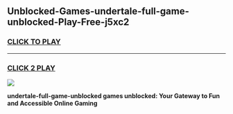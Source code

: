 
## Unblocked-Games-undertale-full-game-unblocked-Play-Free-j5xc2
<h3>
<a href="https://premium76.site?title=undertale-full-game-unblocked&ref=20M">CLICK TO PLAY</a></h3>
<hr>

<h3>
<a href="https://premium76.site?title=undertale-full-game-unblocked&ref=20M">CLICK 2 PLAY</a>
  
</h3>

<a href="https://premium76.site?title=undertale-full-game-unblocked&ref=19M"><img src="https://clearcache.store/games.png"></a>


**undertale-full-game-unblocked games unblocked: Your Gateway to Fun and Accessible Online Gaming**
